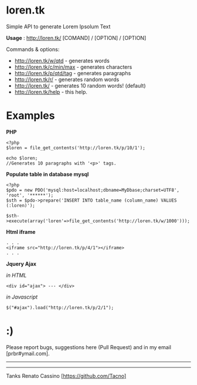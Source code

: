 loren.tk
========

Simple API to generate Lorem Ipsolum Text

**Usage** : http://loren.tk/ [COMAND] / [OPTION] / [OPTION]

Commands & options:
 
- http://loren.tk/w/qtd       - generates words
- http://loren.tk/c/min/max   - generates characters
- http://loren.tk/p/qtd/tag   - generates paragraphs
- http://loren.tk/r/          - generates random words
- http://loren.tk/            - generates 10 random words! (default)
- http://loren.tk/help        - this help. 


Examples
========

**PHP**

    <?php
    $loren = file_get_contents('http://loren.tk/p/10/1');
    
    echo $loren;
    //Generates 10 paragraphs with '<p>' tags.
 
    
**Populate table in database mysql**
    
    <?php
    $pdo = new PDO('mysql:host=localhost;dbname=MyDbase;charset=UTF8', 'root', '******');
    $sth = $pdo->prepare('INSERT INTO table_name (column_name) VALUES (:loren)');
    
    $sth->execute(array('loren'=>file_get_contents('http://loren.tk/w/1000')));
    
    
**Html iframe**

    . . .
    <iframe src="http://loren.tk/p/4/1"></iframe>
    . . .

**Jquery Ajax**

*in HTML*

    <div id="ajax"> --- </div>
    
*in Javascript*

    $("#ajax").load("http://loren.tk/p/2/1");



:)
===

Please report bugs, suggestions here (Pull Request) and in my email [prbr#ymail.com].

----

----

Tanks Renato Cassino [https://github.com/Tacno]

